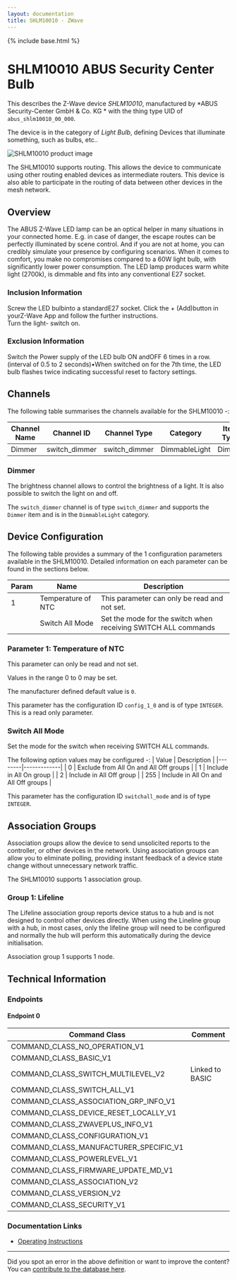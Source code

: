 ```yaml
---
layout: documentation
title: SHLM10010 - ZWave
---
```


{% include base.html %}

# SHLM10010 ABUS Security Center Bulb
This describes the Z-Wave device *SHLM10010*, manufactured by *ABUS Security-Center GmbH & Co. KG * with the thing type UID of ```abus_shlm10010_00_000```.

The device is in the category of *Light Bulb*, defining Devices that illuminate something, such as bulbs, etc..

![SHLM10010 product image](https://www.cd-jackson.com/zwave_device_uploads/1120/1120_default.jpg)


The SHLM10010 supports routing. This allows the device to communicate using other routing enabled devices as intermediate routers.  This device is also able to participate in the routing of data between other devices in the mesh network.

## Overview

The ABUS Z-Wave LED lamp can be an optical helper in many situations in your connected home. E.g. in case of danger, the escape routes can be perfectly illuminated by scene control. And if you are not at home, you can credibly simulate your presence by configuring scenarios. When it comes to comfort, you make no compromises compared to a 60W light bulb, with significantly lower power consumption. The LED lamp produces warm white light (2700k), is dimmable and fits into any conventional E27 socket.

### Inclusion Information

Screw the LED bulbinto a standardE27 socket. Click the + (Add)button in yourZ-Wave App and follow the further instructions.  
Turn the light- switch on.

### Exclusion Information

Switch the Power supply of the LED bulb ON andOFF 6 times in a row. (interval of 0.5 to 2 seconds)•When switched on for the 7th time, the LED bulb flashes twice indicating successful reset to factory settings.

## Channels

The following table summarises the channels available for the SHLM10010 -:

| Channel Name | Channel ID | Channel Type | Category | Item Type |
|--------------|------------|--------------|----------|-----------|
| Dimmer | switch_dimmer | switch_dimmer | DimmableLight | Dimmer | 

### Dimmer
The brightness channel allows to control the brightness of a light.
            It is also possible to switch the light on and off.

The ```switch_dimmer``` channel is of type ```switch_dimmer``` and supports the ```Dimmer``` item and is in the ```DimmableLight``` category.



## Device Configuration

The following table provides a summary of the 1 configuration parameters available in the SHLM10010.
Detailed information on each parameter can be found in the sections below.

| Param | Name  | Description |
|-------|-------|-------------|
| 1 | Temperature of NTC | This parameter can only be read and not set. |
|  | Switch All Mode | Set the mode for the switch when receiving SWITCH ALL commands |

### Parameter 1: Temperature of NTC

This parameter can only be read and not set.

Values in the range 0 to 0 may be set.

The manufacturer defined default value is ```0```.

This parameter has the configuration ID ```config_1_0``` and is of type ```INTEGER```.
This is a read only parameter.

### Switch All Mode

Set the mode for the switch when receiving SWITCH ALL commands.

The following option values may be configured -:
| Value  | Description |
|--------|-------------|
| 0 | Exclude from All On and All Off groups |
| 1 | Include in All On group |
| 2 | Include in All Off group |
| 255 | Include in All On and All Off groups |

This parameter has the configuration ID ```switchall_mode``` and is of type ```INTEGER```.


## Association Groups

Association groups allow the device to send unsolicited reports to the controller, or other devices in the network. Using association groups can allow you to eliminate polling, providing instant feedback of a device state change without unnecessary network traffic.

The SHLM10010 supports 1 association group.

### Group 1: Lifeline

The Lifeline association group reports device status to a hub and is not designed to control other devices directly. When using the Lineline group with a hub, in most cases, only the lifeline group will need to be configured and normally the hub will perform this automatically during the device initialisation.

Association group 1 supports 1 node.

## Technical Information

### Endpoints

#### Endpoint 0

| Command Class | Comment |
|---------------|---------|
| COMMAND_CLASS_NO_OPERATION_V1| |
| COMMAND_CLASS_BASIC_V1| |
| COMMAND_CLASS_SWITCH_MULTILEVEL_V2| Linked to BASIC|
| COMMAND_CLASS_SWITCH_ALL_V1| |
| COMMAND_CLASS_ASSOCIATION_GRP_INFO_V1| |
| COMMAND_CLASS_DEVICE_RESET_LOCALLY_V1| |
| COMMAND_CLASS_ZWAVEPLUS_INFO_V1| |
| COMMAND_CLASS_CONFIGURATION_V1| |
| COMMAND_CLASS_MANUFACTURER_SPECIFIC_V1| |
| COMMAND_CLASS_POWERLEVEL_V1| |
| COMMAND_CLASS_FIRMWARE_UPDATE_MD_V1| |
| COMMAND_CLASS_ASSOCIATION_V2| |
| COMMAND_CLASS_VERSION_V2| |
| COMMAND_CLASS_SECURITY_V1| |

### Documentation Links

* [Operating Instructions](https://www.cd-jackson.com/zwave_device_uploads/1120/ABUS-SHLM100x0-BDA-EN-1-3.pdf)

---

Did you spot an error in the above definition or want to improve the content?
You can [contribute to the database here](http://www.cd-jackson.com/index.php/zwave/zwave-device-database/zwave-device-list/devicesummary/1120).
